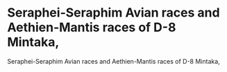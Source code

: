 # Seraphei-Seraphim Avian races and Aethien-Mantis races of D-8 Mintaka,

Seraphei-Seraphim Avian races and Aethien-Mantis races of D-8 Mintaka,